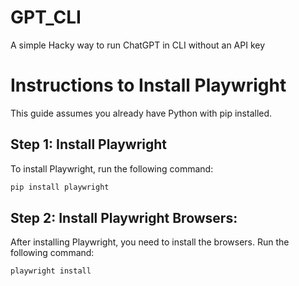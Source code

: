 # GPT_CLI
A simple Hacky way to run ChatGPT in CLI without an API key

# Instructions to Install Playwright

This guide assumes you already have Python with pip installed.

## Step 1: Install Playwright

To install Playwright, run the following command:

```sh
pip install playwright
```

## Step 2:  Install Playwright Browsers:

After installing Playwright, you need to install the browsers. Run the following command:

```sh
playwright install
```
